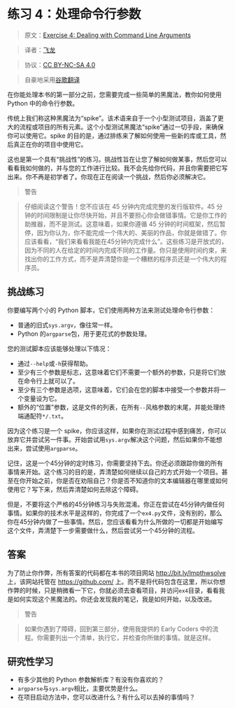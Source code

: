 # 练习 4：处理命令行参数

> 原文：[Exercise 4: Dealing with Command Line Arguments](https://learncodethehardway.org/more-python-book/ex4.html)

> 译者：[飞龙](https://github.com/wizardforcel)

> 协议：[CC BY-NC-SA 4.0](http://creativecommons.org/licenses/by-nc-sa/4.0/)

> 自豪地采用[谷歌翻译](https://translate.google.cn/)

在你能处理本书的第一部分之前，您需要完成一些简单的黑魔法，教你如何使用 Python 中的命令行参数。

传统上我们称这种黑魔法为“spike”。该术语来自于一个小型测试项目，涵盖了更大的流程或项目的所有元素。这个小型测试黑魔法“spike”通过一切手段，来确保你可以使用它。spike 的目的是，通过排练来了解如何使用一些新的库或工具，然后真正在你的项目中使用它。

这也是第一个具有“挑战性”的练习。挑战性旨在让您了解如何做某事，然后您可以看看我如何做的，并与您的工作进行比较。我不会先给你代码，并且你需要把它写出来。你不再是初学者了。你现在正在阅读一个挑战，然后你必须解决它。

> 警告

> 仔细阅读这个警告！您不应该在 45 分钟内完成完整的发行版软件。45 分钟的时间限制是让你尽快开始，并且不要担心你会做错事情。它是你工作的助推器，而不是测试。这意味着，如果你遵循 45 分钟的时间框架，然后暂停，因为你认为，你不能完成一个伟大的、美丽的作品，你就是做错了。你应该看看，“我们来看看我能在45分钟内完成什么”。这些练习是开放式的，因为不同的人在给定的时间内完成不同的工作量。你只是使用时间约束，来找出你的工作方式，而不是弄清楚你是一个糟糕的程序员还是一个伟大的程序员。

## 挑战练习

你要编写两个小的 Python 脚本，它们使用两种方法来测试处理命令行参数：

+   普通的旧式`sys.argv`，像往常一样。
+   Python 的`argparse`包，用于更花式的参数处理。


您的测试脚本应该能够处理以下情况：

+   通过`--help`或`-h`获得帮助。
+   至少有三个参数是标志，这意味着它们不需要一个额外的参数，只是将它们放在命令行上就可以了。
+   至少有三个参数是选项，这意味着，它们会在您的脚本中接受一个参数并将一个变量设为它。
+   额外的“位置”参数，这是文件的列表，在所有`--`风格参数的末尾，并能处理终端通配符`*/.txt`。

因为这个练习是一个 spike，你应该这样，如果你在测试过程中感到痛苦，你可以放弃它并尝试另一件事。开始尝试用`sys.argv`解决这个问题，然后如果你不能想出来，尝试使用`argparse`。

记住，这是一个45分钟的定时练习，你需要坚持下去。你还必须跟踪你做的所有事情来开始。这个练习的目的是，弄清楚如何继续以自己的方式开始一个项目。甚至在你开始之前，你是否在劝阻自己？你是否不知道你的文本编辑器在哪里或如何使用它？写下来，然后弄清楚如何去除这个障碍。

但是，不要将这个严格的45分钟练习与失败混淆。你正在尝试在45分钟内做任何事情。如果你的技术水平是这样的，你完成了一个`ex4.py`文件，没有别的，那么你在45分钟内做了一些事情。然后，您应该看看为什么所做的一切都是开始编写这个文件，弄清楚下一步需要做什么，然后尝试另一个45分钟的流程。

## 答案

为了防止你作弊，所有答案的代码都在本书的项目网站 <http://bit.ly/lmpthwsolve> 上，该网站托管在 <https://github.com/> 上。而不是将代码包含在这里，所以你想作弊的时候，只是稍微看一下它，你就必须去查看项目，并访问`ex4`目录，看看我是如何实现这个黑魔法的。你还会发现我的笔记，我是如何开始，以及改进。

> 警告

> 如果你遇到了障碍，回到第三部分，使用我提供的 Early Coders 中的流程。你需要列出一个清单，执行它，并检查你所做的事情。就是这样。

## 研究性学习

+   有多少其他的 Python 参数解析库？有没有你喜欢的？
+   `argparse`与`sys.argv`相比，主要优势是什么。
+   在项目启动方法中，您可以改进什么？有什么可以去掉的事情吗？
